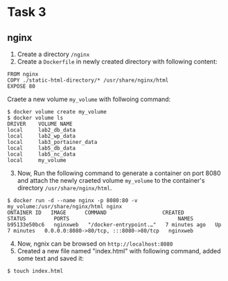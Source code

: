 # Task 3

## nginx
1.  Create a directory `/nginx`
2.  Create a `Dockerfile` in newly created directory with following content:
```console
FROM nginx
COPY ./static-html-directory/* /usr/share/nginx/html
EXPOSE 80
```
Craete a new volume `my_volume` with follwoing command:
```console
$ docker volume create my_volume
$ docker volume ls
DRIVER    VOLUME NAME
local     lab2_db_data
local     lab2_wp_data
local     lab3_portainer_data
local     lab5_db_data
local     lab5_nc_data
local     my_volume
```
3.  Now, Run the following command to generate a container on port 8080 and attach the newly craeted volume `my_volume` to the container's
directory `/usr/share/nginx/html`.
```console
$ docker run -d --name nginx -p 8080:80 -v my_volume:/usr/share/nginx/html nginx
ONTAINER ID   IMAGE      COMMAND                  CREATED         STATUS         PORTS                                   NAMES
b95133e50bc6   nginxweb   "/docker-entrypoint.…"   7 minutes ago   Up 7 minutes   0.0.0.0:8080->80/tcp, :::8080->80/tcp   nginxweb
```
4.  Now, ngnix can be browsed on  `http://localhost:8080`
5. Created a new file named "index.html" with following command, added some text and saved it:
```console
$ touch index.html
```
